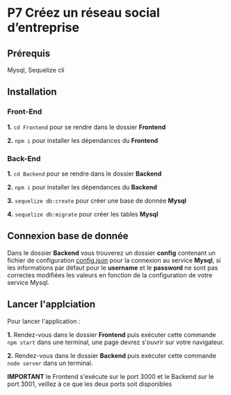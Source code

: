# P7 Créez un réseau social d’entreprise

## Prérequis
Mysql, Sequelize cli

## Installation

### Front-End

__1.__ `cd Frontend` pour se rendre dans le dossier __Frontend__

__2.__ `npm i` pour installer les dépendances du __Frontend__

### Back-End

__1.__ `cd Backend` pour se rendre dans le dossier __Backend__

__2.__ `npm i` pour installer les dépendances du __Backend__

__3.__ `sequelize db:create` pour créer une base de donnée __Mysql__

__4.__ `sequelize db:migrate` pour créer les tables __Mysql__

## Connexion base de donnée

Dans le dossier __Backend__ vous trouverez un dossier __config__ contenant un fichier de configuration [config.json](Backend/config/config.json) pour la connexion au service __Mysql__, si les informations par défaut pour le __username__ et le __password__ ne sont pas correctes modifiées les valeurs en fonction de la configuration de votre service Mysql.

## Lancer l'applciation

Pour lancer l'application :

__1.__ Rendez-vous dans le dossier __Frontend__ puis exécuter cette commande `npm start` dans une terminal, une page devrez s'ouvrir sur votre navigateur.

__2.__ Rendez-vous dans le dossier __Backend__ puis exécuter cette commande `node server` dans un terminal.

__IMPORTANT__ le Frontend s'exécute sur le port 3000 et le Backend sur le port 3001, veillez à ce que les deux ports soit disponibles
